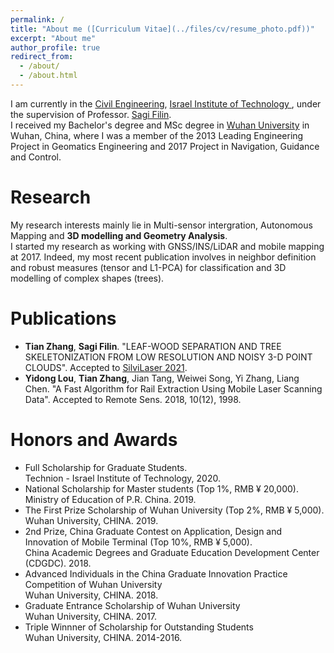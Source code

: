 ```yaml
---
permalink: /
title: "About me ([Curriculum Vitae](../files/cv/resume_photo.pdf))"
excerpt: "About me"
author_profile: true
redirect_from: 
  - /about/
  - /about.html
---
```

I am currently in the [Civil Engineering](https://cee.technion.ac.il/), [Israel Institute of Technology ](https://www.technion.ac.il/en/home-2/), under the supervision of Professor. [Sagi Filin](https://cee.technion.ac.il/en/members/filin/).<br>
I received my Bachelor's degree and MSc degree in [Wuhan University](https://en.whu.edu.cn/) in Wuhan, China, where I was a member of the 2013 Leading Engineering Project in Geomatics Engineering and 2017 Project in Navigation, Guidance and Control. 

# Research
My research interests mainly lie in Multi-sensor intergration, Autonomous Mapping and **3D modelling and Geometry Analysis**. <br> I started my research as working with GNSS/INS/LiDAR and mobile mapping at 2017. Indeed, my most recent publication involves in neighbor definition and robust measures (tensor and L1-PCA) for classification and 3D modelling of complex shapes (trees).

# Publications
* **Tian Zhang**, **Sagi Filin**. "LEAF-WOOD SEPARATION AND TREE SKELETONIZATION FROM LOW RESOLUTION AND NOISY 3-D POINT CLOUDS". Accepted to [SilviLaser 2021](https://silvilaser2021.at/). 
* **Yidong Lou**, **Tian Zhang**, Jian Tang, Weiwei Song, Yi Zhang, Liang Chen. "A Fast Algorithm for Rail Extraction Using Mobile Laser Scanning Data". Accepted to Remote Sens. 2018, 10(12), 1998.


# Honors and Awards

* Full Scholarship for Graduate Students. <br> Technion - Israel Institute of Technology, 2020.
* National Scholarship for Master students (Top 1%, RMB &yen; 20,000). <br> Ministry of Education of P.R. China. 2019.
* The First Prize Scholarship of Wuhan University (Top 2%, RMB &yen; 5,000).
  <br> Wuhan University, CHINA. 2019.
* 2nd Prize, China Graduate Contest on Application, Design and Innovation of Mobile Terminal (Top 10%, RMB &yen; 5,000). <br> China Academic Degrees and Graduate Education Development Center (CDGDC). 2018.
* Advanced Individuals in the China Graduate Innovation Practice Competition of Wuhan University <br>  Wuhan University, CHINA. 2018.
* Graduate Entrance Scholarship of Wuhan University <br> Wuhan University, CHINA. 2017.
* Triple Winnner of Scholarship for Outstanding Students <br> Wuhan University, CHINA. 2014-2016.

<!---Activity and Service--->
<!---Experience--->